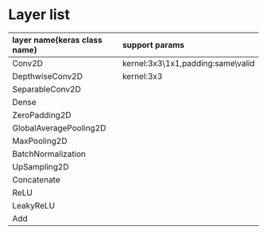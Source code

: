 # Layer list 

| layer name(keras class name)| support params|
| :----------| :-----------|
| Conv2D  |kernel:3x3\1x1,padding:same\valid|
|DepthwiseConv2D|kernel:3x3|
|SeparableConv2D||
|Dense||
|ZeroPadding2D||
|GlobalAveragePooling2D||
|MaxPooling2D||
|BatchNormalization||
|UpSampling2D||
|Concatenate||
|ReLU||
|LeakyReLU||
|Add||
